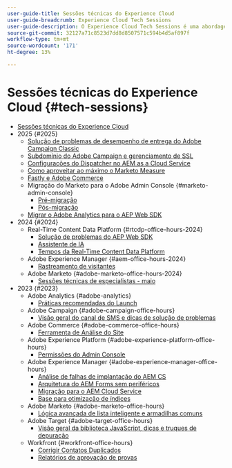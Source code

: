 ```yaml
---
user-guide-title: Sessões técnicas do Experience Cloud
user-guide-breadcrumb: Experience Cloud Tech Sessions
user-guide-description: O Experience Cloud Tech Sessions é uma abordagem proativa para o desvio de casos, oferecendo aos clientes webinários com soluções específicas.
source-git-commit: 32127a71c8523d7dd8d8507571c594b4d5af897f
workflow-type: tm+mt
source-wordcount: '171'
ht-degree: 13%

---
```



# Sessões técnicas do Experience Cloud {#tech-sessions}

+ [Sessões técnicas do Experience Cloud](overview.md)
+ 2025 {#2025}
   + [Solução de problemas de desempenho de entrega do Adobe Campaign Classic](2025/acc-delivery-performance.md)
   + [Subdomínio do Adobe Campaign e gerenciamento de SSL](2025/subdomain-ssl-management.md)
   + [Configurações do Dispatcher no AEM as a Cloud Service](2025/dispatcher-configurations.md)
   + [Como aproveitar ao máximo o Marketo Measure](2025/getting-most-marketo-measure.md)
   + [Fastly e Adobe Commerce](2025/fastly-and-adobe-commerce.md)
   + Migração do Marketo para o Adobe Admin Console {#marketo-admin-console}
      + [Pré-migração](2025/marketo-pre-migration.md)
      + [Pós-migração](2025/marketo-post-migration.md)
   + [Migrar o Adobe Analytics para o AEP Web SDK](2025/migrate-analytics-to-aep-web-sdk.md)
+ 2024 {#2024}
   + Real-Time Content Data Platform {#rtcdp-office-hours-2024}
      + [Solução de problemas do AEP Web SDK](2024/aep-web-sdk-troubleshooting.md)
      + [Assistente de IA](2024/ai-assistant.md)
      + [Tempos da Real-Time Content Data Platform](2024/rtcdp-timings.md)
   + Adobe Experience Manager {#aem-office-hours-2024}
      + [Rastreamento de visitantes](2024/tracking-visitors.md)
   + Adobe Marketo {#adobe-marketo-office-hours-2024}
      + [Sessões técnicas de especialistas - maio](2024/champion-office-hours.md)
+ 2023 {#2023}
   + Adobe Analytics {#adobe-analytics}
      + [Práticas recomendadas do Launch](2023/launch-best-practices.md)
   + Adobe Campaign {#adobe-campaign-office-hours}
      + [Visão geral do canal de SMS e dicas de solução de problemas](2023/ac-sms-channel-overview.md)
   + Adobe Commerce {#adobe-commerce-office-hours}
      + [Ferramenta de Análise do Site](2023/site-wide-analysis-tool.md)
   + Adobe Experience Platform {#adobe-experience-platform-office-hours}
      + [Permissões do Admin Console](2023/aep-admin-console-permissions.md)
   + Adobe Experience Manager {#adobe-experience-manager-office-hours}
      + [Análise de falhas de implantação do AEM CS](2023/aem-deployment-failures-analysis.md)
      + [Arquitetura do AEM Forms sem periféricos](2023/aem-forms-headless-architecture.md)
      + [Migração para o AEM Cloud Service](2023/migration-aemcs.md)
      + [Base para otimização de índices](2023/optimize-indexes-aemcs.md)
   + Adobe Marketo {#adobe-marketo-office-hours}
      + [Lógica avançada de lista inteligente e armadilhas comuns](2023/marketo-common-pitfalls.md)
   + Adobe Target {#adobe-target-office-hours}
      + [Visão geral da biblioteca JavaScript, dicas e truques de depuração](2023/target-debugging-tips-and-tricks.md)
   + Workfront {#workfront-office-hours}
      + [Corrigir Contatos Duplicados](2023/workfront-fix-duplicate-contacts.md)
      + [Relatórios de aprovação de provas](2023/workfront-proof-approval-reports.md)